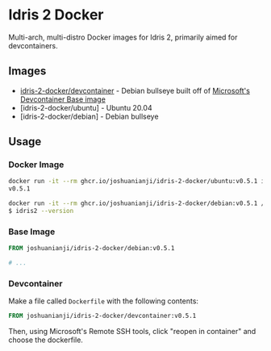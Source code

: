 # Idris 2 Docker

Multi-arch, multi-distro Docker images for Idris 2, primarily aimed for devcontainers.

## Images

- [idris-2-docker/devcontainer](https://github.com/joshuanianji/idris-2-docker/pkgs/container/idris-2-docker) - Debian bullseye built off of [Microsoft's Devcontainer Base image](https://github.com/microsoft/vscode-dev-containers/tree/main/containers/debian)
- [idris-2-docker/ubuntu] - Ubuntu 20.04
- [idris-2-docker/debian] - Debian bullseye

## Usage

### Docker Image

```bash
docker run -it --rm ghcr.io/joshuanianji/idris-2-docker/ubuntu:v0.5.1 idris2 --version
v0.5.1

docker run -it --rm ghcr.io/joshuanianji/idris-2-docker/debian:v0.5.1 /bin/bash
$ idris2 --version
```

### Base Image

```dockerfile
FROM joshuanianji/idris-2-docker/debian:v0.5.1

# ...
```

### Devcontainer

Make a file called `Dockerfile` with the following contents:

```dockerfile
FROM joshuanianji/idris-2-docker/devcontainer:v0.5.1
```

Then, using Microsoft's Remote SSH tools, click "reopen in container" and choose the dockerfile.
